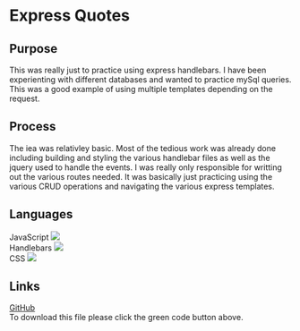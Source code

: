 # Express Quotes

## Purpose
This was really just to practice using express handlebars. I have been experienting with different databases and wanted to practice mySql queries. This was a good example of using multiple templates depending on the request. 

## Process
The iea was relativley basic. Most of the tedious work was already done including building and styling the various handlebar files as well as the jquery used to handle the events. I was really only responsible for writting out the various routes needed. It was basically just practicing using the various CRUD operations and navigating the various express templates. 

## Languages 
JavaScript <img src="https://progress-bar.dev/71">
<br>
Handlebars <img src="https://progress-bar.dev/26">
<br>
CSS <img src="https://progress-bar.dev/3">

## Links
[GitHub](https://github.com/sharkattack182/express-quotes)
<br>
To download this file please click the green code button above.
